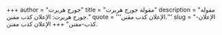 +++
author = "جورج هربرت"
title = "مقولة جورج هربرت"
description = "مقولة جورج هربرت: الإعلان كذب مقنن."
quote = '''الإعلان كذب مقنن.''' 
slug = "الإعلان-كذب-مقنن"
+++
الإعلان كذب مقنن.

